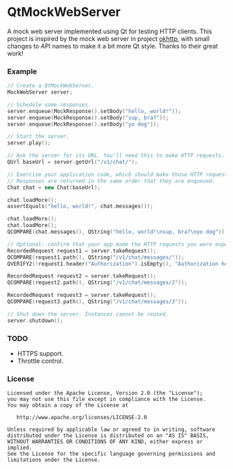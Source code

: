 QtMockWebServer
===============

A mock web server implemented using Qt for testing HTTP clients. This project
is inspired by the mock web server in project [okhttp](https://github.com/square/okhttp/master/mockwebserver),
with small changes to API names to make it a bit more Qt style.
Thanks to their great work!


### Example

```cpp
// Create a QtMockWebServer.
MockWebServer server;

// Schedule some responses.
server.enqueue(MockResponse().setBody("hello, world!"));
server.enqueue(MockResponse().setBody("sup, bra?"));
server.enqueue(MockResponse().setBody("yo dog"));

// Start the server.
server.play();

// Ask the server for its URL. You'll need this to make HTTP requests.
QUrl baseUrl = server.getUrl("/v1/chat/");

// Exercise your application code, which should make those HTTP requests.
// Responses are returned in the same order that they are enqueued.
Chat chat = new Chat(baseUrl);

chat.loadMore();
assertEquals("hello, world!", chat.messages());

chat.loadMore();
chat.loadMore();
QCOMPARE(chat.messages(), QString("hello, world!\nsup, bra?\nyo dog"));

// Optional: confirm that your app made the HTTP requests you were expecting.
RecordedRequest request1 = server.takeRequest();
QCOMPARE(request1.path(), QString("/v1/chat/messages/"));
QVERIFY2(!request1.header("Authorization").isEmpty(), "Authorization header is empty.");

RecordedRequest request2 = server.takeRequest();
QCOMPARE(request2.path(), QString("/v1/chat/messages/2"));

RecordedRequest request3 = server.takeRequest();
QCOMPARE(request3.path(), QString("/v1/chat/messages/3"));

// Shut down the server. Instances cannot be reused.
server.shutdown();
```


### TODO

* HTTPS support.
* Throttle control.


### License

    Licensed under the Apache License, Version 2.0 (the "License");
    you may not use this file except in compliance with the License.
    You may obtain a copy of the License at

       http://www.apache.org/licenses/LICENSE-2.0

    Unless required by applicable law or agreed to in writing, software
    distributed under the License is distributed on an "AS IS" BASIS,
    WITHOUT WARRANTIES OR CONDITIONS OF ANY KIND, either express or implied.
    See the License for the specific language governing permissions and
    limitations under the License.


